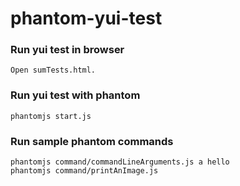 # phantom-yui-test

### Run yui test in browser

    Open sumTests.html. 

### Run yui test with phantom

    phantomjs start.js

### Run sample phantom commands

    phantomjs command/commandLineArguments.js a hello
    phantomjs command/printAnImage.js
    